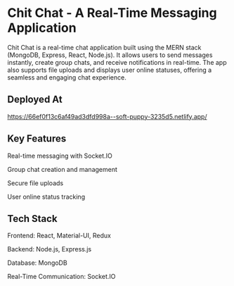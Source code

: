
# Chit Chat - A Real-Time Messaging Application

Chit Chat is a real-time chat application built using the MERN stack (MongoDB, Express, React, Node.js). It allows users to send messages instantly, create group chats, and receive notifications in real-time. The app also supports file uploads and displays user online statuses, offering a seamless and engaging chat experience.


## Deployed At

https://66ef0f13c6af49ad3dfd998a--soft-puppy-3235d5.netlify.app/
## Key Features

Real-time messaging with Socket.IO

Group chat creation and management

Secure file uploads

User online status tracking


## Tech Stack

Frontend: React, Material-UI, Redux

Backend: Node.js, Express.js

Database: MongoDB

Real-Time Communication: Socket.IO
